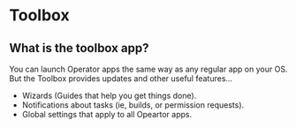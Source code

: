 # Toolbox

## What is the toolbox app?

You can launch Operator apps the same way as any regular app on your OS. But
the Toolbox provides updates and other useful features...

- Wizards (Guides that help you get things done).
- Notifications about tasks (ie, builds, or permission requests).
- Global settings that apply to all Opeartor apps.


